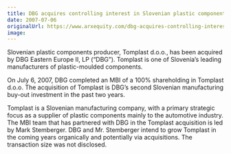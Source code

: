 ```yaml
---
title: DBG acquires controlling interest in Slovenian plastic components producer Tomplast
date: 2007-07-06
originalUrl: https://www.arxequity.com/dbg-acquires-controlling-interest-in-slovenian-plastic-components-producer-tomplast/
image:
---
```


Slovenian plastic components producer, Tomplast d.o.o., has been acquired by DBG Eastern Europe II, LP (“DBG”). Tomplast is one of Slovenia’s leading manufacturers of plastic-moulded components.

On July 6, 2007, DBG completed an MBI of a 100% shareholding in Tomplast d.o.o. The acquisition of Tomplast is DBG’s second Slovenian manufacturing buy-out investment in the past two years.

Tomplast is a Slovenian manufacturing company, with a primary strategic focus as a supplier of plastic components mainly to the automotive industry. The MBI team that has partnered with DBG in the Tomplast acquisition is led by Mark Stemberger. DBG and Mr. Stemberger intend to grow Tomplast in the coming years organically and potentially via acquisitions. The transaction size was not disclosed.
